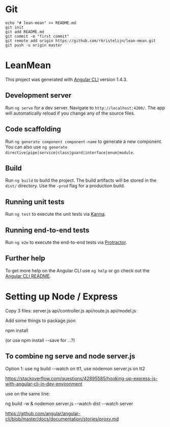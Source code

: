 # Git

    echo "# lean-mean" >> README.md
    git init
    git add README.md
    git commit -m "first commit"
    git remote add origin https://github.com/rkristelijn/lean-mean.git
    git push -u origin master

# LeanMean

This project was generated with [Angular CLI](https://github.com/angular/angular-cli) version 1.4.3.

## Development server

Run `ng serve` for a dev server. Navigate to `http://localhost:4200/`. The app will automatically reload if you change any of the source files.

## Code scaffolding

Run `ng generate component component-name` to generate a new component. You can also use `ng generate directive|pipe|service|class|guard|interface|enum|module`.

## Build

Run `ng build` to build the project. The build artifacts will be stored in the `dist/` directory. Use the `-prod` flag for a production build.

## Running unit tests

Run `ng test` to execute the unit tests via [Karma](https://karma-runner.github.io).

## Running end-to-end tests

Run `ng e2e` to execute the end-to-end tests via [Protractor](http://www.protractortest.org/).

## Further help

To get more help on the Angular CLI use `ng help` or go check out the [Angular CLI README](https://github.com/angular/angular-cli/blob/master/README.md).

# Setting up Node / Express
Copy 3 files:
server.js
api/controller.js
api/route.js
api/model.js

Add some things to package.json

npm install 

(or use npm install --save for ...?)

## To combine ng serve and node server.js
Option 1: use ng build --watch on tt1, use nodemon server.js on tt2

https://stackoverflow.com/questions/42895585/hooking-up-express-js-with-angular-cli-in-dev-environment 

use on the same line: 

ng build -w & nodemon server.js --watch dist --watch server

https://github.com/angular/angular-cli/blob/master/docs/documentation/stories/proxy.md
